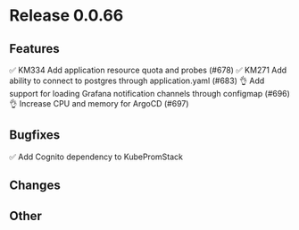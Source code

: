 # Release 0.0.66

## Features

✅ KM334 Add application resource quota and probes (#678)
✅ KM271 Add ability to connect to postgres through application.yaml (#683)
👌 Add support for loading Grafana notification channels through configmap (#696)
👌 Increase CPU and memory for ArgoCD (#697)

## Bugfixes

✅ Add Cognito dependency to KubePromStack

## Changes

## Other
